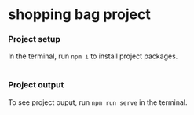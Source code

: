 # shopping bag project

### Project setup <br />
In the terminal, run ```npm i``` to install project packages.
<br />
<br />
### Project output <br />
To see project ouput, run ```npm run serve``` in the terminal.

